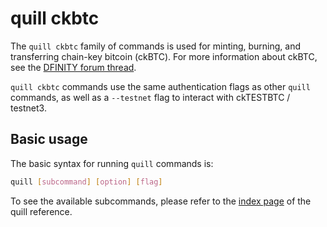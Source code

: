 # quill ckbtc

The `quill ckbtc` family of commands is used for minting, burning, and transferring chain-key bitcoin (ckBTC). For more information about ckBTC, see the [DFINITY forum thread](https://forum.dfinity.org/t/17606).

`quill ckbtc` commands use the same authentication flags as other `quill` commands, as well as a `--testnet` flag to interact with ckTESTBTC / testnet3.

## Basic usage

The basic syntax for running `quill` commands is:

``` bash
quill [subcommand] [option] [flag]
```

To see the available subcommands, please refer to the [index page](../index.md) of the quill reference.
